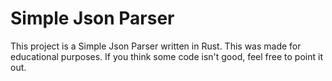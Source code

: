 # Simple Json Parser

This project is a Simple Json Parser written in Rust. This was made for educational purposes.
If you think some code isn't good, feel free to point it out.
